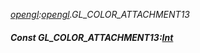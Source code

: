 _[opengl](../../modules/opengl/opengl-module.md):[opengl](../../modules/opengl/opengl-module.md).GL\_COLOR\_ATTACHMENT13_
##### Const GL\_COLOR\_ATTACHMENT13:[Int](../../modules/wonkey/wonkey-types-int.md)
